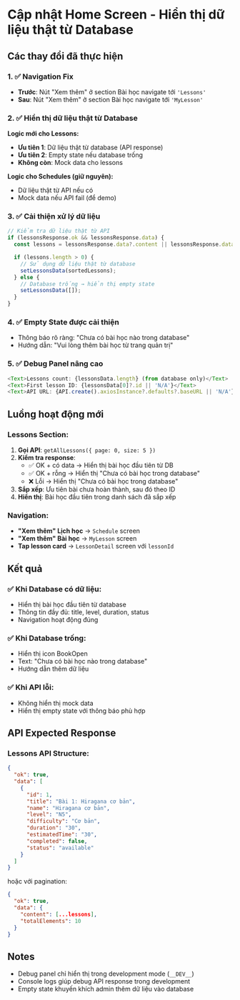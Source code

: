 # Cập nhật Home Screen - Hiển thị dữ liệu thật từ Database

## Các thay đổi đã thực hiện

### 1. ✅ Navigation Fix

- **Trước**: Nút "Xem thêm" ở section Bài học navigate tới `'Lessons'`
- **Sau**: Nút "Xem thêm" ở section Bài học navigate tới `'MyLesson'`

### 2. ✅ Hiển thị dữ liệu thật từ Database

**Logic mới cho Lessons:**

- **Ưu tiên 1**: Dữ liệu thật từ database (API response)
- **Ưu tiên 2**: Empty state nếu database trống
- **Không còn**: Mock data cho lessons

**Logic cho Schedules (giữ nguyên):**

- Dữ liệu thật từ API nếu có
- Mock data nếu API fail (để demo)

### 3. ✅ Cải thiện xử lý dữ liệu

```javascript
// Kiểm tra dữ liệu thật từ API
if (lessonsResponse.ok && lessonsResponse.data) {
  const lessons = lessonsResponse.data?.content || lessonsResponse.data || [];

  if (lessons.length > 0) {
    // Sử dụng dữ liệu thật từ database
    setLessonsData(sortedLessons);
  } else {
    // Database trống → hiển thị empty state
    setLessonsData([]);
  }
}
```

### 4. ✅ Empty State được cải thiện

- Thông báo rõ ràng: "Chưa có bài học nào trong database"
- Hướng dẫn: "Vui lòng thêm bài học từ trang quản trị"

### 5. ✅ Debug Panel nâng cao

```javascript
<Text>Lessons count: {lessonsData.length} (from database only)</Text>
<Text>First lesson ID: {lessonsData[0]?.id || 'N/A'}</Text>
<Text>API URL: {API.create().axiosInstance?.defaults?.baseURL || 'N/A'}</Text>
```

## Luồng hoạt động mới

### Lessons Section:

1. **Gọi API**: `getAllLessons({ page: 0, size: 5 })`
2. **Kiểm tra response**:
   - ✅ OK + có data → Hiển thị bài học đầu tiên từ DB
   - ✅ OK + rỗng → Hiển thị "Chưa có bài học trong database"
   - ❌ Lỗi → Hiển thị "Chưa có bài học trong database"
3. **Sắp xếp**: Ưu tiên bài chưa hoàn thành, sau đó theo ID
4. **Hiển thị**: Bài học đầu tiên trong danh sách đã sắp xếp

### Navigation:

- **"Xem thêm" Lịch học** → `Schedule` screen
- **"Xem thêm" Bài học** → `MyLesson` screen
- **Tap lesson card** → `LessonDetail` screen với `lessonId`

## Kết quả

### ✅ Khi Database có dữ liệu:

- Hiển thị bài học đầu tiên từ database
- Thông tin đầy đủ: title, level, duration, status
- Navigation hoạt động đúng

### ✅ Khi Database trống:

- Hiển thị icon BookOpen
- Text: "Chưa có bài học nào trong database"
- Hướng dẫn thêm dữ liệu

### ✅ Khi API lỗi:

- Không hiển thị mock data
- Hiển thị empty state với thông báo phù hợp

## API Expected Response

### Lessons API Structure:

```json
{
  "ok": true,
  "data": [
    {
      "id": 1,
      "title": "Bài 1: Hiragana cơ bản",
      "name": "Hiragana cơ bản",
      "level": "N5",
      "difficulty": "Cơ bản",
      "duration": "30",
      "estimatedTime": "30",
      "completed": false,
      "status": "available"
    }
  ]
}
```

hoặc với pagination:

```json
{
  "ok": true,
  "data": {
    "content": [...lessons],
    "totalElements": 10
  }
}
```

## Notes

- Debug panel chỉ hiển thị trong development mode (`__DEV__`)
- Console logs giúp debug API response trong development
- Empty state khuyến khích admin thêm dữ liệu vào database
